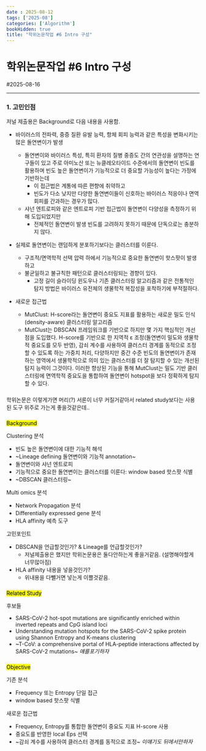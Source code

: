 ```yaml
---
date : 2025-08-12
tags: ['2025-08']
categories: ['Algorithm']
bookHidden: true
title: "학위논문작업 #6 Intro 구성"
---
```


# 학위논문작업 #6 Intro 구성

#2025-08-16

---

### 1. 고민인점

저널 제출용은 Background로 다음 내용을 사용함.

- 바이러스의 전파력, 중증 질환 유발 능력, 항체 회피 능력과 같은 특성을 변화시키는 많은 돌연변이가 발생
  - 돌연변이와 바이러스 특성, 특히 환자의 질병 중증도 간의 연관성을 설명하는 연구들이 있고 주로 아미노산 또는 뉴클레오타이드 수준에서의 돌연변이 빈도를 활용하며 빈도 높은 돌연변이가 기능적으로 더 중요할 가능성이 높다는 가정에 기반하는데
    - 이 접근법은 계통에 따른 편향에 취약하고
    - 빈도가 다소 낮지만 다양한 돌연변이들이 신호하는 바이러스 적응이나 면역 회피를 간과하는 경우가 많다.  
  - 샤넌 엔트로피와 같은 엔트로피 기반 접근법이 돌연변이 다양성을 측정하기 위해 도입되었지만
    - 전체적인 돌연변이 발생 빈도를 고려하지 못하기 때문에 단독으로는 충분하지 않다. 

- 실제로 돌연변이는 랜덤하게 분포하기보다는 클러스터를 이룬다. 
  - 구조적/면역학적 선택 압력 하에서 기능적으로 중요한 돌연변이 핫스팟이 발생하고
  - 불균일하고 불규칙한 패턴으로 클러스터링되는 경향이 있다.
    - 고정 길이 슬라이딩 윈도우나 기존 클러스터링 알고리즘과 같은 전통적인 탐지 방법은 바이러스 유전체의 생물학적 복잡성을 포착하기에 부적절하다.

- 새로운 접근법
  - MutClust: H-score라는 돌연변이 중요도 지표를 활용하는 새로운 밀도 인식(density-aware) 클러스터링 알고리즘 
  - MutClust는 DBSCAN 프레임워크를 기반으로 하지만 몇 가지 핵심적인 개선점을 도입했다. H-score를 기반으로 한 지역적 ε 조정(돌연변이 밀도와 생물학적 중요도를 모두 반영), 감쇠 계수를 사용하여 클러스터 경계를 동적으로 조정할 수 있도록 하는 가중치 처리, 다양하지만 중간 수준 빈도의 돌연변이가 존재하는 영역에서 생물학적으로 의미 있는 클러스터를 더 잘 탐지할 수 있는 개선된 탐지 능력이 그것이다. 이러한 향상된 기능을 통해 MutClust는 밀도 기반 클러스터링에 면역학적 중요도을 통합하여 돌연변이 hotspot을 보다 정확하게 탐지할 수 있다.



###

학위논문은 이렇게가면 머리(?) 서론이 너무 커질거같아서 related study보다는 사용된 도구 위주로 가는게 좋을것같은데..

###

<mark>Background</mark>

Clustering 분석
- 빈도 높은 돌연변이에 대한 기능적 해석
- ~Lineage defining 돌연변이와 기능적 annotation~
- 돌연변이와 샤넌 엔트로피
- 기능적으로 중요한 돌연변이는 클러스터를 이룬다: window based 핫스팟 식별
- ~DBSCAN 클러스터링~

Multi omics 분석
- Network Propagation 분석
- Differentially expressed gene 분석
- HLA affinity 예측 도구

고민포인트
- DBSCAN을 언급할것인가? & Lineage를 언급할것인가?
  - 저널제출용은 했지만 학위논문용은 둘다안하는게 좋을거같음. (설명해야할게 너무많아짐)
- HLA affinity 내용을 넣을것인가?
  - 위내용을 다뺄거면 넣는게 이쁠것같음. 

###

<mark>Related Study</mark>

후보들

- SARS-CoV-2 hot-spot mutations are significantly enriched within inverted repeats and CpG island loci
- Understanding mutation hotspots for the SARS-CoV-2 spike protein using Shannon Entropy and K-means clustering
- ~T-CoV: a comprehensive portal of HLA-peptide interactions affected by SARS-CoV-2 mutations~ *얘를포기하자*




###

<mark>Objective</mark>

기존 분석
- Frequency 또는 Entropy 단일 접근
- window based 핫스팟 식별

새로운 접근법
- Frequency, Entropy를 통합한 돌연변이 중요도 지표 H-score 사용
- 중요도를 반영한 local Eps 선택
- ~감쇠 계수를 사용하여 클러스터 경계를 동적으로 조정~ *이얘기도 뒤에서만하자*

#
